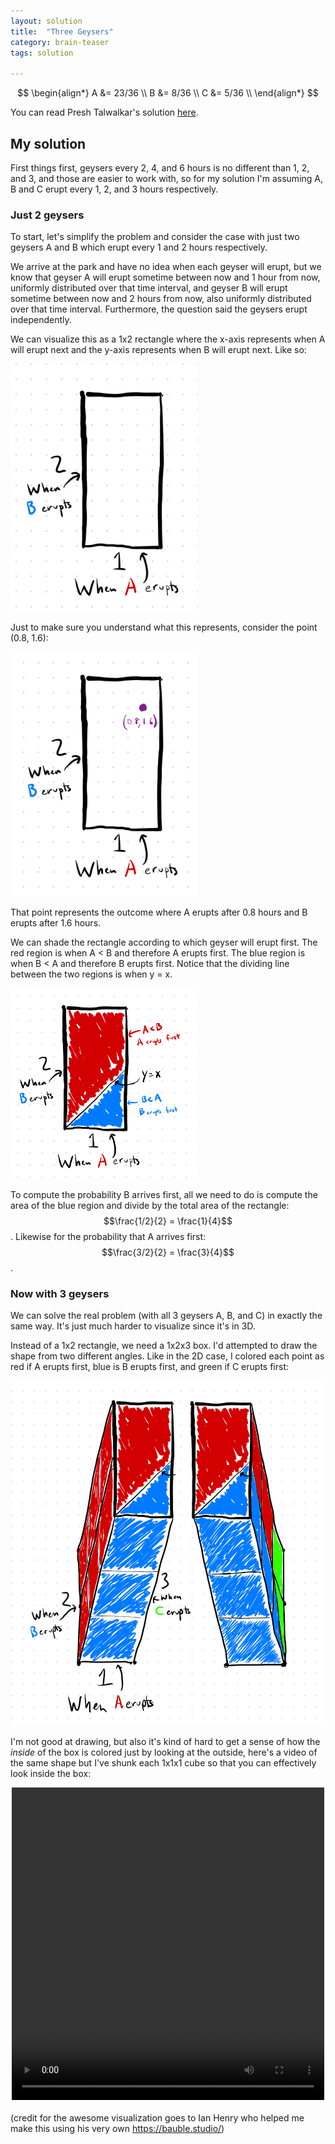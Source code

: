 ```yaml
---
layout: solution
title:  "Three Geysers"
category: brain-teaser
tags: solution

---
```


<style>
img {
  max-width: min(100%, 300px);
}

img.large {
  max-width: min(100%, 500px);
}
</style>


$$
\begin{align*}
A &= 23/36 \\
B &= 8/36 \\
C &= 5/36 \\
\end{align*}
$$

You can read Presh Talwalkar's solution [here](https://mindyourdecisions.com/blog/2018/05/17/the-three-erupting-geysers-probability-riddle/).

## My solution

First things first, geysers every 2, 4, and 6 hours is no different than 1, 2, and 3, and those are easier to work with, so for my solution I'm assuming A, B and C erupt every 1, 2, and 3 hours respectively.

### Just 2 geysers

To start, let's simplify the problem and consider the case with just two geysers A and B which erupt every 1 and 2 hours respectively. 

We arrive at the park and have no idea when each geyser will erupt, but we know that geyser A will erupt sometime between now and 1 hour from now, uniformly distributed over that time interval, and geyser B will erupt sometime between now and 2 hours from now, also uniformly distributed over that time interval.  Furthermore, the question said the geysers erupt independently.

We can visualize this as a 1x2 rectangle where the x-axis represents when A will erupt next and the y-axis represents when B will erupt next.  Like so: 

<img src="2d-1.jpg" />

Just to make sure you understand what this represents, consider the point (0.8, 1.6):

<img src="2d-2.jpg" />

That point represents the outcome where A erupts after 0.8 hours and B erupts after 1.6 hours.

We can shade the rectangle according to which geyser will erupt first.  The red region is when A < B and therefore A erupts first.  The blue region is when B < A and therefore B erupts first.  Notice that the dividing line between the two regions is when y = x.

<img src="2d-3.jpg" />

To compute the probability B arrives first, all we need to do is compute the area of the blue region and divide by the total area of the rectangle: $$\frac{1/2}{2} = \frac{1}{4}$$.  Likewise for the probability that A arrives first: $$\frac{3/2}{2} = \frac{3}{4}$$.

### Now with 3 geysers

We can solve the real problem (with all 3 geysers A, B, and C) in exactly the same way.  It's just much harder to visualize since it's in 3D.

Instead of a 1x2 rectangle, we need a 1x2x3 box.  I'd attempted to draw the shape from two different angles.  Like in the 2D case, I colored each point as red if A erupts first, blue is B erupts first, and green if C erupts first:

<img class="large" src="3d.jpg" />

I'm not good at drawing, but also it's kind of hard to get a sense of how the *inside* of the box is colored just by looking at the outside, here's a video of the same shape but I've shunk each 1x1x1 cube so that you can effectively look inside the box:

<div style="display: grid; place-items: center; margin-bottom: 20px;">
	<video controls="controls" width="500" height="500" name="Video Name">
		<source src="./rectangular-prism.mov">
	</video>
</div>

(credit for the awesome visualization goes to Ian Henry who helped me make this using his very own https://bauble.studio/)
